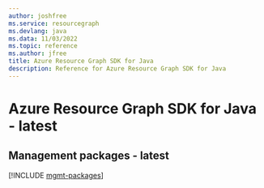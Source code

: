 ```yaml
---
author: joshfree
ms.service: resourcegraph
ms.devlang: java
ms.data: 11/03/2022
ms.topic: reference
ms.author: jfree
title: Azure Resource Graph SDK for Java
description: Reference for Azure Resource Graph SDK for Java
---
```

# Azure Resource Graph SDK for Java - latest

## Management packages - latest
[!INCLUDE [mgmt-packages](resource-graph-mgmt-index.md)]